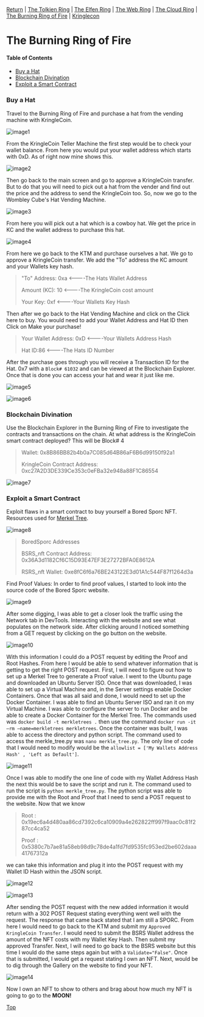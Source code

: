 [Return](https://github.com/visionthex/SANS2022-Holiday-Hack-Challange/blob/main/README.md) | [The Tolkien Ring](https://github.com/visionthex/SANS2022-Holiday-Hack-Challange/blob/main/Chapters/TheTolkienRing.md) | [The Elfen Ring](https://github.com/visionthex/SANS2022-Holiday-Hack-Challange/blob/main/Chapters/TheElfenRing.md) | [The Web Ring](https://github.com/visionthex/SANS2022-Holiday-Hack-Challange/blob/main/Chapters/TheWebRing.md) | [The Cloud Ring](https://github.com/visionthex/SANS2022-Holiday-Hack-Challange/blob/main/Chapters/TheCloudRing.md) | [The Burning Ring of Fire](https://github.com/visionthex/SANS2022-Holiday-Hack-Challange/blob/main/Chapters/TheBurningRingofFire.md) | [Kringlecon](https://github.com/visionthex/SANS2022-Holiday-Hack-Challange/blob/main/Chapters/Kringlecon.md)

<h1 id="top">The Burning Ring of Fire</h1>

#### Table of Contents

- [Buy a Hat](#hat)
- [Blockchain Divination](#blockchain)
- [Exploit a Smart Contract](#smart)

<h3 id="hat">Buy a Hat</h3>

Travel to the Burning Ring of Fire and purchase a hat from the vending machine with KringleCoin.

![image1](https://github.com/visionthex/SANS2022-Holiday-Hack-Challange/blob/main/Images/TheBurningRingofFireImages/image1.jpg "Burning Ring of FIre KringleCoin Token Machine")

From the KringleCoin Teller Machine the first step would be to check your wallet balance. From here you would put your wallet address which starts with 0xD. As of right now mine shows this.

![image2](https://github.com/visionthex/SANS2022-Holiday-Hack-Challange/blob/main/Images/TheBurningRingofFireImages/image2.jpg "Total KrngleCoin")

Then go back to the main screen and go to approve a KringleCoin transfer. But to do that you will need to pick out a hat from the vender and find out the price and the address to send the KringleCoin too. So, now we go to the Wombley Cube's Hat Vending Machine.

![image3](https://github.com/visionthex/SANS2022-Holiday-Hack-Challange/blob/main/Images/TheBurningRingofFireImages/image3.jpg "Hat Vending Machine")

From here you will pick out a hat which is a cowboy hat. We get the price in KC and the wallet address to purchase this hat.

![image4](https://github.com/visionthex/SANS2022-Holiday-Hack-Challange/blob/main/Images/TheBurningRingofFireImages/image4.jpg "The Hats Wallet Address, KC Cost, and ID#")

From here we go back to the KTM and purchase ourselves a hat. We go to approve a KringleCoin transfer. We add the "To" address the KC amount and your Wallets key hash.

> "To" Address: 0xa <----The Hats Wallet Address
> 
> Amount (KC): 10 <----The KringleCoin cost amount
> 
> Your Key: 0xf <----Your Wallets Key Hash

Then after we go back to the Hat Vending Machine and click on the Click here to buy. You would need to add your Wallet Address and Hat ID then Click on Make your purchase!

> Your Wallet Address: 0xD <----Your Wallets Address Hash
> 
> Hat ID:86 <----The Hats ID Number

After the purchase goes through you will receive a Transaction ID for the Hat. 0x7 with a `Block# 61032` and can be viewed at the Blockchain Explorer. Once that is done you can access your hat and wear it just like me.

![image5](https://github.com/visionthex/SANS2022-Holiday-Hack-Challange/blob/main/Images/TheBurningRingofFireImages/image5.jpg "KringleCon Character with a Crypto Bought Hat")

![image6](https://github.com/visionthex/SANS2022-Holiday-Hack-Challange/blob/main/Images/TheBurningRingofFireImages/image6.jpg "Block# 61032")

<h3 id="blockchain">Blockchain Divination</h3>

Use the Blockchain Explorer in the Burning Ring of Fire to investigate the contracts and transactions on the chain. At what address is the KringleCoin smart contract deployed? This will be Block# 4

> Wallet: 0x8B86BB82b4b0a7C085d64B86aF6B6d99150f92a1
> 
> KringleCoin Contract Address: 0xc27A2D3DE339Ce353c0eFBa32e948a88F1C86554

![image7](https://github.com/visionthex/SANS2022-Holiday-Hack-Challange/blob/main/Images/TheBurningRingofFireImages/image7.jpg "Block# 4")

<h3 id="smart">Exploit a Smart Contract</h3>

Exploit flaws in a smart contract to buy yourself a Bored Sporc NFT. Resources used for [Merkel Tree](https://github.com/QPetabyte/Merkle_Trees/tree/4cd2896c273ff4836126d8fd39de4b2fd3028bb0).

![image8](https://github.com/visionthex/SANS2022-Holiday-Hack-Challange/blob/main/Images/TheBurningRingofFireImages/image8.jpg "BoredSporc Gallery")

> BoredSporc Addresses
> 
> BSRS_nft Contract Address: 0x36A3d1182Cf6C15D93E47EF3E27272BFA0E8612A
> 
> RSRS_nft Wallet: 0xe8fC6f6a76BE243122E3d01A1c544F87f1264d3a

Find Proof Values: In order to find proof values, I started to look into the source code of the Bored Sporc website.

![image9](https://github.com/visionthex/SANS2022-Holiday-Hack-Challange/blob/main/Images/TheBurningRingofFireImages/image9.jpg "Looking at Bored Sporc Website using DevTools")

After some digging, I was able to get a closer look the traffic using the Network tab in DevTools. Interacting with the website and see what populates on the network side. After clicking around I noticed something from a GET request by clicking on the go button on the website.

![image10](https://github.com/visionthex/SANS2022-Holiday-Hack-Challange/blob/main/Images/TheBurningRingofFireImages/image10.jpg "POST request returned from a GET request from the Go button on the verification page")

With this information I could do a POST request by editing the Proof and Root Hashes. From here I would be able to send whatever information that is getting to get the right POST request. First, I will need to figure out how to set up a Merkel Tree to generate a Proof value. I went to the Ubuntu page and downloaded an Ubuntu Server ISO. Once that was downloaded, I was able to set up a Virtual Machine and, in the Server settings enable Docker Containers. Once that was all said and done, I would need to set up the Docker Container. I was able to find an Ubuntu Server ISO and ran it on my Virtual Machine. I was able to configure the server to run Docker and be able to create a Docker Container for the Merkel Tree. The commands used was `docker build -t merkletrees .` then use the command `docker run -it –rm –name=merkletrees merkletrees`. Once the container was built, I was able to access the directory and python script. The command used to access the merkle_tree.py was `nano merkle_tree.py`. The only line of code that I would need to modify would be the `allowlist = ['My Wallets Address Hash' , 'Left as Default']`.

![image11](https://github.com/visionthex/SANS2022-Holiday-Hack-Challange/blob/main/Images/TheBurningRingofFireImages/image11.jpg "Merkel_tree.py Script")

Once I was able to modify the one line of code with my Wallet Address Hash the next this would be to save the script and run it. The command used to run the script is `python merkle_tree.py`. The python script was able to provide me with the Root and Proof that I need to send a POST request to the website. Now that we know 

> Root : 0x19ec6a4d480aa86cd7392c6ca10909a4e262822ff997f9aac0c81f287cc4ca52
> 
> Proof : 0x5380c7b7ae81a58eb98d9c78de4a1fd7fd9535fc953ed2be602daaa41767312a

we can take this information and plug it into the POST request with my Wallet ID Hash within the JSON script.

![image12](https://github.com/visionthex/SANS2022-Holiday-Hack-Challange/blob/main/Images/TheBurningRingofFireImages/image12.jpg "POST request Modified")

![image13](https://github.com/visionthex/SANS2022-Holiday-Hack-Challange/blob/main/Images/TheBurningRingofFireImages/image13.jpg "Information the was plug in to run the POST Request")

After sending the POST request with the new added information it would return with a 302 POST Request stating everything went well with the request. The response that came back stated that I am still a SPORC. From here I would need to go back to the KTM and submit my `Approved KringleCoin Transfer`. I would need to submit the BSRS Wallet address the amount of the NFT costs with my Wallet Key Hash. Then submit my approved Transfer. Next, I will need to go back to the BSRS website but this time I would do the same steps again but with a `Validate="False"`. Once that is submitted, I would get a request stating I own an NFT. Next, would be to dig through the Gallery on the website to find your NFT.

![image14](https://github.com/visionthex/SANS2022-Holiday-Hack-Challange/blob/main/Images/TheBurningRingofFireImages/image14.jpg "BSRS #000224")

Now I own an NFT to show to others and brag about how much my NFT is going to go to the __MOON!__

[Top](#top)
